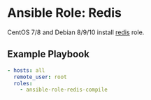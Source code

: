 # Ansible Role: Redis

CentOS 7/8 and Debian 8/9/10 install [redis](https://redis.io/) role.

## Example Playbook

```yaml
- hosts: all
  remote_user: root
  roles: 
    - ansible-role-redis-compile
```

